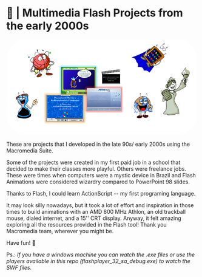 # 📗 | Multimedia Flash Projects from the early 2000s

<div align="center">                                                              
  <img  style="border-radius:50px;" src="./animations.png" alt="Screens and characters animated in flash" width="500" height="250">
</div>  


These are projects that I developed in the late 90s/ early 2000s using the Macromedia Suite.

Some of the projects were created in my first paid job in a school that decided to make their classes more playful. Others were freelance jobs. These were times when computers were a mystic device in Brazil and Flash Animations were considered wizardry compared to PowerPoint 98 slides.

Thanks to Flash, I could learn ActionScript -- my first programing language.

It may look silly nowadays, but it took a lot of effort and inspiration in those times to build animations with an AMD 800 MHz Athlon, an old trackball mouse, dialed internet, and a 15'' CRT display. Anyway, it felt amazing exploring all the resources provided in the Flash tool! Thank you Macromedia team, wherever you might be.

Have fun! 🎉


Ps.: _If you have a windows machine you can watch the .exe files or use the players available in this repo (flashplayer_32_sa_debug.exe) to watch the SWF files._
